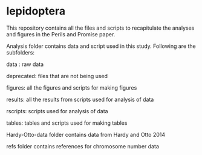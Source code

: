 # lepidoptera

This repository contains all the files and scripts to recapitulate the analyses and figures in the Perils and Promise paper.

Analysis folder contains data and script used in this study. Following are the subfolders:

  data : raw data

  deprecated: files that are not being used

  figures: all the figures and scripts for making figures

  results: all the results from scripts used for analysis of data

  rscripts: scripts used for analysis of data

  tables: tables and scripts used for making tables

  Hardy-Otto-data folder contains data from Hardy and Otto 2014

refs folder contains references for chromosome number data
